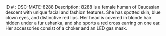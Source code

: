 ID # : DSC-MATE-8288
Description: 8288 is a female human of Caucasian descent with unique facial and fashion features. She has spotted skin, blue clown eyes, and distinctive red lips. Her head is covered in blonde hair hidden under a fur ushanka, and she sports a red cross earring on one ear. Her accessories consist of a choker and an LED gas mask.